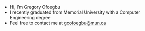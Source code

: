 - Hi, I’m Gregory Ofoegbu
- I recently graduated from Memorial University with a Computer Engineering degree
- Feel free to contact me at gcofoegbu@mun.ca

<!---
gregofoegbu/gregofoegbu is a ✨ special ✨ repository because its `README.md` (this file) appears on your GitHub profile.
You can click the Preview link to take a look at your changes.
--->
